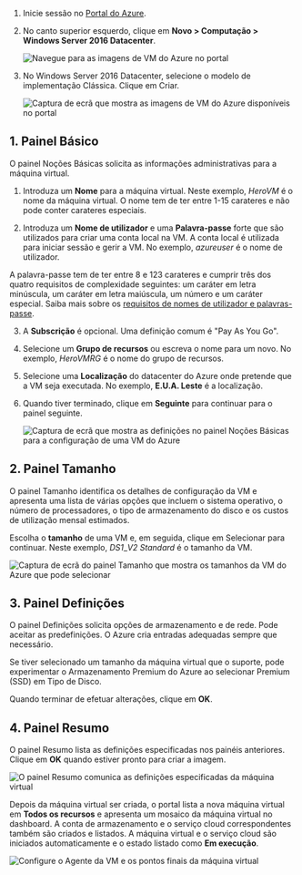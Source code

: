 1. Inicie sessão no [Portal do Azure](https://portal.azure.com).

2. No canto superior esquerdo, clique em **Novo > Computação > Windows Server 2016 Datacenter**.

    ![Navegue para as imagens de VM do Azure no portal](./media/virtual-machines-common-portal-create-fqdn/marketplace-new.png)

3. No Windows Server 2016 Datacenter, selecione o modelo de implementação Clássica. Clique em Criar.

    ![Captura de ecrã que mostra as imagens de VM do Azure disponíveis no portal](./media/virtual-machines-common-portal-create-fqdn/deployment-classic-model.png)

## <a name="1-basics-blade"></a>1. Painel Básico

O painel Noções Básicas solicita as informações administrativas para a máquina virtual.

1. Introduza um **Nome** para a máquina virtual. Neste exemplo, _HeroVM_ é o nome da máquina virtual. O nome tem de ter entre 1-15 carateres e não pode conter carateres especiais.

2. Introduza um **Nome de utilizador** e uma **Palavra-passe** forte que são utilizados para criar uma conta local na VM. A conta local é utilizada para iniciar sessão e gerir a VM. No exemplo, _azureuser_ é o nome de utilizador.

 A palavra-passe tem de ter entre 8 e 123 carateres e cumprir três dos quatro requisitos de complexidade seguintes: um caráter em letra minúscula, um caráter em letra maiúscula, um número e um caráter especial. Saiba mais sobre os [requisitos de nomes de utilizador e palavras-passe](../articles/virtual-machines/virtual-machines-windows-faq.md).

3. A **Subscrição** é opcional. Uma definição comum é "Pay As You Go".

4. Selecione um **Grupo de recursos** ou escreva o nome para um novo. No exemplo, _HeroVMRG_ é o nome do grupo de recursos.

5. Selecione uma **Localização** do datacenter do Azure onde pretende que a VM seja executada. No exemplo, **E.U.A. Leste** é a localização.

6. Quando tiver terminado, clique em **Seguinte** para continuar para o painel seguinte.

    ![Captura de ecrã que mostra as definições no painel Noções Básicas para a configuração de uma VM do Azure](./media/virtual-machines-common-portal-create-fqdn/basics-blade-classic.png)

## <a name="2-size-blade"></a>2. Painel Tamanho

O painel Tamanho identifica os detalhes de configuração da VM e apresenta uma lista de várias opções que incluem o sistema operativo, o número de processadores, o tipo de armazenamento do disco e os custos de utilização mensal estimados.  

Escolha o **tamanho** de uma VM e, em seguida, clique em Selecionar para continuar. Neste exemplo, _DS1_\__V2 Standard_ é o tamanho da VM.

  ![Captura de ecrã do painel Tamanho que mostra os tamanhos da VM do Azure que pode selecionar](./media/virtual-machines-common-portal-create-fqdn/vm-size-classic.png)


## <a name="3-settings-blade"></a>3. Painel Definições

O painel Definições solicita opções de armazenamento e de rede. Pode aceitar as predefinições. O Azure cria entradas adequadas sempre que necessário.

Se tiver selecionado um tamanho da máquina virtual que o suporte, pode experimentar o Armazenamento Premium do Azure ao selecionar Premium (SSD) em Tipo de Disco.

Quando terminar de efetuar alterações, clique em **OK**.

## <a name="4-summary-blade"></a>4. Painel Resumo

O painel Resumo lista as definições especificadas nos painéis anteriores. Clique em **OK** quando estiver pronto para criar a imagem.

 ![O painel Resumo comunica as definições especificadas da máquina virtual](./media/virtual-machines-common-portal-create-fqdn/summary-blade-classic.png)

Depois da máquina virtual ser criada, o portal lista a nova máquina virtual em **Todos os recursos** e apresenta um mosaico da máquina virtual no dashboard. A conta de armazenamento e o serviço cloud correspondentes também são criados e listados. A máquina virtual e o serviço cloud são iniciados automaticamente e o estado listado como **Em execução**.

 ![Configure o Agente da VM e os pontos finais da máquina virtual](./media/virtual-machines-common-portal-create-fqdn/portal-with-new-vm.png)
